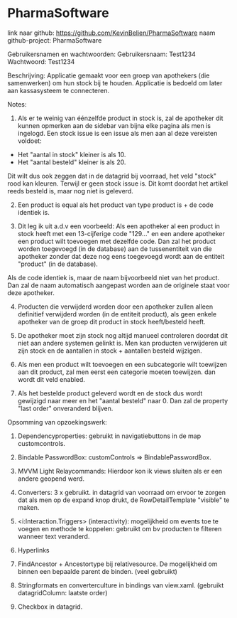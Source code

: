 # PharmaSoftware

link naar github: https://github.com/KevinBelien/PharmaSoftware
naam github-project: PharmaSoftware

Gebruikersnamen en wachtwoorden:
Gebruikersnaam: Test1234    Wachtwoord: Test1234

Beschrijving: 
Applicatie gemaakt voor een groep van apothekers (die samenwerken) om hun stock bij te houden.
Applicatie is bedoeld om later aan kassasysteem te connecteren.

Notes:
1. Als er te weinig van éénzelfde product in stock is, zal de apotheker dit kunnen opmerken aan de sidebar van bijna elke pagina als men is ingelogd.
Een stock issue is een issue als men aan al deze vereisten voldoet:
  - Het "aantal in stock" kleiner is als 10.
  - Het "aantal besteld" kleiner is als 20.
  
Dit wilt dus ook zeggen dat in de datagrid bij voorraad, het veld "stock" rood kan kleuren. 
Terwijl er geen stock issue is. Dit komt doordat het artikel reeds besteld is, maar nog niet is geleverd.

2. Een product is equal als het product van type product is + de code identiek is.

3. Dit leg ik uit a.d.v een voorbeeld:
  Als een apotheker al een product in stock heeft met een 13-cijferige code "129..." en een andere apotheker een product wilt toevoegen met dezelfde code.
  Dan zal het product worden toegevoegd (in de database) aan de tussenentiteit van die apotheker zonder dat deze nog eens toegevoegd wordt aan de entiteit "product" (in de database).

  Als de code identiek is, maar de naam bijvoorbeeld niet van het product. Dan zal de naam automatisch aangepast worden aan de originele staat voor deze apotheker.
  
4. Producten die verwijderd worden door een apotheker zullen alleen definitief verwijderd worden (in de entiteit product), als geen enkele apotheker van de groep dit product in stock heeft/besteld heeft.

5. De apotheker moet zijn stock nog altijd manueel controleren doordat dit niet aan andere systemen gelinkt is. Men kan producten verwijderen uit zijn stock en de aantallen in stock + aantallen besteld wijzigen. 

6. Als men een product wilt toevoegen en een subcategorie wilt toewijzen aan dit product, zal men eerst een categorie moeten toewijzen. dan wordt dit veld enabled.

7. Als het bestelde product geleverd wordt en de stock dus wordt gewijzigd naar meer en het "aantal besteld" naar 0. Dan zal de property "last order" onveranderd blijven. 

Opsomming van opzoekingswerk:
1. Dependencyproperties: gebruikt in navigatiebuttons in de map customcontrols.

2. Bindable PasswordBox: customControls => BindablePasswordBox.

3. MVVM Light Relaycommands: Hierdoor kon ik views sluiten als er een andere geopend werd.

4. Converters: 3 x gebruikt. in datagrid van voorraad om ervoor te zorgen dat als men op de expand knop drukt, de RowDetailTemplate "visible" te maken.

5. <i:Interaction.Triggers> (interactivity): mogelijkheid om events toe te voegen en methode te koppelen: gebruikt om bv producten te filteren wanneer text veranderd.

6. Hyperlinks

7. FindAncestor + Ancestortype bij relativesource. De mogelijkheid om binnen een bepaalde parent de binden. (veel gebruikt)

8. Stringformats en converterculture in bindings van view.xaml. (gebruikt datagridColumn: laatste order)

9. Checkbox in datagrid.


